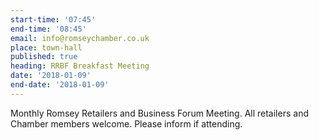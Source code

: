 ```yaml
---
start-time: '07:45'
end-time: '08:45'
email: info@romseychamber.co.uk
place: town-hall
published: true
heading: RRBF Breakfast Meeting
date: '2018-01-09'
end-date: '2018-01-09'
---
```

Monthly Romsey Retailers and Business Forum Meeting. All retailers and Chamber members welcome.
Please inform if attending.
